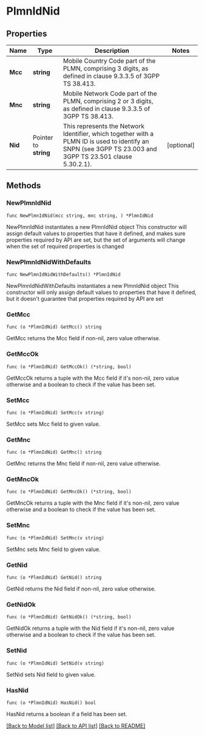 # PlmnIdNid

## Properties

Name | Type | Description | Notes
------------ | ------------- | ------------- | -------------
**Mcc** | **string** | Mobile Country Code part of the PLMN, comprising 3 digits, as defined in clause 9.3.3.5 of 3GPP TS 38.413.   | 
**Mnc** | **string** | Mobile Network Code part of the PLMN, comprising 2 or 3 digits, as defined in clause 9.3.3.5 of 3GPP TS 38.413. | 
**Nid** | Pointer to **string** | This represents the Network Identifier, which together with a PLMN ID is used to identify an SNPN (see 3GPP TS 23.003 and 3GPP TS 23.501 clause 5.30.2.1).   | [optional] 

## Methods

### NewPlmnIdNid

`func NewPlmnIdNid(mcc string, mnc string, ) *PlmnIdNid`

NewPlmnIdNid instantiates a new PlmnIdNid object
This constructor will assign default values to properties that have it defined,
and makes sure properties required by API are set, but the set of arguments
will change when the set of required properties is changed

### NewPlmnIdNidWithDefaults

`func NewPlmnIdNidWithDefaults() *PlmnIdNid`

NewPlmnIdNidWithDefaults instantiates a new PlmnIdNid object
This constructor will only assign default values to properties that have it defined,
but it doesn't guarantee that properties required by API are set

### GetMcc

`func (o *PlmnIdNid) GetMcc() string`

GetMcc returns the Mcc field if non-nil, zero value otherwise.

### GetMccOk

`func (o *PlmnIdNid) GetMccOk() (*string, bool)`

GetMccOk returns a tuple with the Mcc field if it's non-nil, zero value otherwise
and a boolean to check if the value has been set.

### SetMcc

`func (o *PlmnIdNid) SetMcc(v string)`

SetMcc sets Mcc field to given value.


### GetMnc

`func (o *PlmnIdNid) GetMnc() string`

GetMnc returns the Mnc field if non-nil, zero value otherwise.

### GetMncOk

`func (o *PlmnIdNid) GetMncOk() (*string, bool)`

GetMncOk returns a tuple with the Mnc field if it's non-nil, zero value otherwise
and a boolean to check if the value has been set.

### SetMnc

`func (o *PlmnIdNid) SetMnc(v string)`

SetMnc sets Mnc field to given value.


### GetNid

`func (o *PlmnIdNid) GetNid() string`

GetNid returns the Nid field if non-nil, zero value otherwise.

### GetNidOk

`func (o *PlmnIdNid) GetNidOk() (*string, bool)`

GetNidOk returns a tuple with the Nid field if it's non-nil, zero value otherwise
and a boolean to check if the value has been set.

### SetNid

`func (o *PlmnIdNid) SetNid(v string)`

SetNid sets Nid field to given value.

### HasNid

`func (o *PlmnIdNid) HasNid() bool`

HasNid returns a boolean if a field has been set.


[[Back to Model list]](../README.md#documentation-for-models) [[Back to API list]](../README.md#documentation-for-api-endpoints) [[Back to README]](../README.md)


